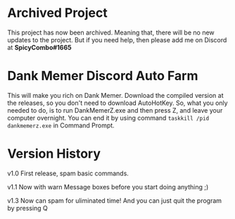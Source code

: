# Archived Project

This project has now been archived. Meaning that, there will be no new updates to the project. But if you need help, then please add me on Discord at **SpicyCombo#1665**

# Dank Memer Discord Auto Farm

This will make you rich on Dank Memer. Download the compiled version at the releases, so you don't need to download AutoHotKey. So, what you only needed to do, is to run DankMemerZ.exe and then press Z, and leave your computer overnight. You can end it by using command `taskkill /pid dankmemerz.exe` in Command Prompt.

# Version History

v1.0
First release, spam basic commands. 

v1.1
Now with warn Message boxes before you start doing anything ;)

v1.3
Now can spam for uliminated time! And you can just quit the program by pressing Q
